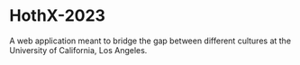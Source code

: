 # HothX-2023
A web application meant to bridge the gap between different cultures at the University of California, Los Angeles.
